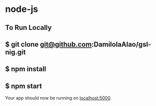 # node-js

## To Run Locally

## \$ git clone git@github.com:DamilolaAlao/gsl-nig.git

## \$ npm install

## \$ npm start

Your app should now be running on [localhost:5000](http://localhost:5000/).

